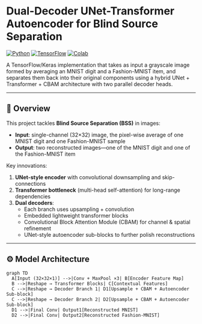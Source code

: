 # Dual-Decoder UNet-Transformer Autoencoder for Blind Source Separation

[![Python](https://img.shields.io/badge/Python-3776AB.svg?style=flat&logo=Python&logoColor=white)](https://www.python.org/)
[![TensorFlow](https://img.shields.io/badge/TensorFlow-FF6F00.svg?style=flat&logo=TensorFlow&logoColor=white)](https://www.tensorflow.org/)
[![Colab](https://img.shields.io/badge/Google%20Colab-F9AB00.svg?style=flat&logo=Google-Colab&logoColor=white)](https://colab.research.google.com/)

A TensorFlow/Keras implementation that takes as input a grayscale image formed by averaging an MNIST digit and a Fashion-MNIST item, and separates them back into their original components using a hybrid UNet + Transformer + CBAM architecture with two parallel decoder heads.

---

## 📖 Overview

This project tackles **Blind Source Separation (BSS)** in images:  
- **Input**: single-channel (32×32) image, the pixel-wise average of one MNIST digit and one Fashion-MNIST sample  
- **Output**: two reconstructed images—one of the MNIST digit and one of the Fashion-MNIST item  

Key innovations:
1. **UNet-style encoder** with convolutional downsampling and skip-connections
2. **Transformer bottleneck** (multi-head self-attention) for long-range dependencies
3. **Dual decoders**:
   - Each branch uses upsampling + convolution  
   - Embedded lightweight transformer blocks  
   - Convolutional Block Attention Module (CBAM) for channel & spatial refinement  
   - UNet-style autoencoder sub-blocks to further polish reconstructions  

---

## ⚙️ Model Architecture

```mermaid
graph TD
  A[Input (32×32×1)] -->|Conv + MaxPool ×3| B[Encoder Feature Map]
  B -->|Reshape → Transformer Blocks| C[Contextual Features]
  C -->|Reshape → Decoder Branch 1| D1[Upsample + CBAM + Autoencoder Sub-block]
  C -->|Reshape → Decoder Branch 2| D2[Upsample + CBAM + Autoencoder Sub-block]
  D1 -->|Final Conv| Output1[Reconstructed MNIST]
  D2 -->|Final Conv| Output2[Reconstructed Fashion-MNIST]
